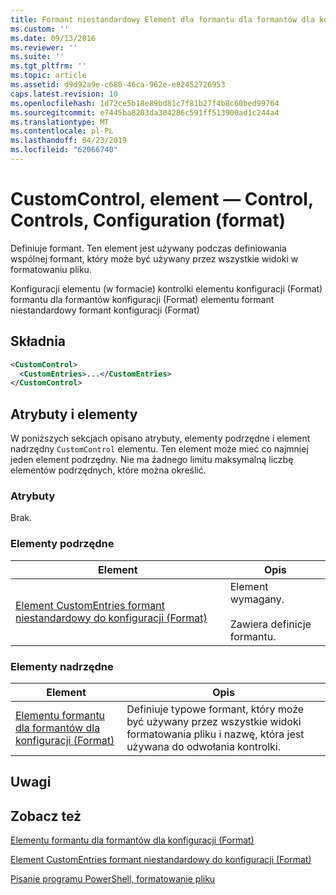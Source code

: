```yaml
---
title: Formant niestandardowy Element dla formantu dla formantów dla konfiguracji (Format) | Dokumentacja firmy Microsoft
ms.custom: ''
ms.date: 09/13/2016
ms.reviewer: ''
ms.suite: ''
ms.tgt_pltfrm: ''
ms.topic: article
ms.assetid: d9d92a9e-c680-46ca-962e-e82452726953
caps.latest.revision: 10
ms.openlocfilehash: 1d72ce5b18e89bd81c7f81b27f4b8c60bed99764
ms.sourcegitcommit: e7445ba8203da304286c591ff513900ad1c244a4
ms.translationtype: MT
ms.contentlocale: pl-PL
ms.lasthandoff: 04/23/2019
ms.locfileid: "62066740"
---
```

# <a name="customcontrol-element-for-control-for-controls-for-configuration-format"></a>CustomControl, element — Control, Controls, Configuration (format)

Definiuje formant. Ten element jest używany podczas definiowania wspólnej formant, który może być używany przez wszystkie widoki w formatowaniu pliku.

Konfiguracji elementu (w formacie) kontrolki elementu konfiguracji (Format) formantu dla formantów konfiguracji (Format) elementu formant niestandardowy formant konfiguracji (Format)

## <a name="syntax"></a>Składnia

```xml
<CustomControl>
  <CustomEntries>...</CustomEntries>
</CustomControl>
```

## <a name="attributes-and-elements"></a>Atrybuty i elementy

W poniższych sekcjach opisano atrybuty, elementy podrzędne i element nadrzędny `CustomControl` elementu. Ten element może mieć co najmniej jeden element podrzędny. Nie ma żadnego limitu maksymalną liczbę elementów podrzędnych, które można określić.

### <a name="attributes"></a>Atrybuty

Brak.

### <a name="child-elements"></a>Elementy podrzędne

|Element|Opis|
|-------------|-----------------|
|[Element CustomEntries formant niestandardowy do konfiguracji (Format)](./customentries-element-for-customcontrol-for-controls-for-configuration-format.md)|Element wymagany.<br /><br /> Zawiera definicje formantu.|

### <a name="parent-elements"></a>Elementy nadrzędne

|Element|Opis|
|-------------|-----------------|
|[Elementu formantu dla formantów dla konfiguracji (Format)](./control-element-for-controls-for-configuration-format.md)|Definiuje typowe formant, który może być używany przez wszystkie widoki formatowania pliku i nazwę, która jest używana do odwołania kontrolki.|

## <a name="remarks"></a>Uwagi

## <a name="see-also"></a>Zobacz też

[Elementu formantu dla formantów dla konfiguracji (Format)](./control-element-for-controls-for-configuration-format.md)

[Element CustomEntries formant niestandardowy do konfiguracji (Format)](./customentries-element-for-customcontrol-for-controls-for-configuration-format.md)

[Pisanie programu PowerShell, formatowanie pliku](./writing-a-powershell-formatting-file.md)

